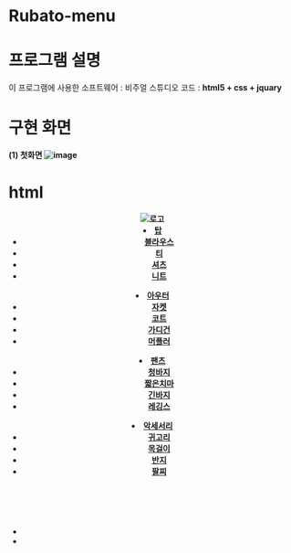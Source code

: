 # Rubato-menu

# 프로그램 설명
이 프로그램에 사용한 소프트웨어 : 비주얼 스튜디오 코드 : <b> html5 + css + jquary <b>

# 구현 화면
(1) 첫화면 
![image](https://user-images.githubusercontent.com/81358269/161183879-f66ad895-c157-4a9e-b5c7-6f1cd98f2e1b.png)

# html 
<!DOCTYPE html>
<html lang="en">
<head>
    <meta charset="UTF-8">
    <meta http-equiv="X-UA-Compatible" content="IE=edge">
    <meta name="viewport" content="width=device-width, initial-scale=1.0">
    <title>Rubato 0407</title>
    <link rel="stylesheet" href="./css/style.css">
    <script src="./script/jquery-1.12.3.js" defer ></script>
    <script src="./script/script.js" defer ></script>
</head>
<body>
    <div id="page">
        <header>
            <div id="logo"><img src="./images/logo.png" alt="로고">
            </div>
            <div id="top">
                <div class="main-menu">
                    <li>
                        <a href="#">탑</a>
                        <ul class="sub">
                            <li><a href="#">블라우스</a></li>
                            <li><a href="#">티</a></li>
                            <li><a href="#">셔츠</a></li>
                            <li><a href="#">니트</a></li>
                        </ul>
                    </li>
                <li>
                    <a href="#">아우터</a>
                    <ul class="sub">
                        <li><a href="#">자켓</a></li>
                        <li><a href="#">코트</a></li>
                        <li><a href="#">가디건</a></li>
                        <li><a href="#">머플러</a></li>
                    </ul>
                </li>
                <li>
                    <a href="#">팬츠</a>
                    <ul class="sub">
                        <li><a href="#">청바지</a></li>
                        <li><a href="#">짧은치마</a></li>
                        <li><a href="#">긴바지</a></li>
                        <li><a href="#">레깅스</a></li>
                    </ul>
                </li>
                <li>
                    <a href="#">악세서리</a>
                    <ul class="sub">
                        <li><a href="#">귀고리</a></li>
                        <li><a href="#">목걸이</a></li>
                        <li><a href="#">반지</a></li>
                        <li><a href="#">팔찌</a></li>
                    </ul>
                </li>
                </div>
            </div>
        </header>
        <div class="clear"></div>
        <section>
            <div class="imgs">
                <img src="./images/main_img.png" alt="">
                <img src="./images/main_img2.png" alt="">
                <img src="./images/main_img3.png" alt="">
                <img src="./images/main_img4.png" alt="">
                <img src="./images/main_img5.png" alt="">
            </div>
        </section>
        <aside>
            <ul>
                <li><img src="./images/banner01.png" alt=""></li>
                <li><img src="./images/banner02.png" alt=""></li>
            </ul>
        </aside>
        <div class="clear"></div>
        <footer>
            <div id="address">
                <img src="./images/address.png" alt=""></div>
            <div id="customer">
                <img src="./images/customer.png" alt="">
            </div>
        </footer>
        <div class="clear"></div>
    </div>
</body>
</html>

